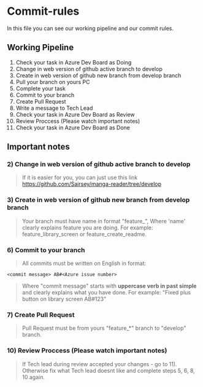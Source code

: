 # Commit-rules
In this file you can see our working pipeline and our commit rules.
## Working Pipeline
1) Check your task in Azure Dev Board as Doing
2) Change in web version of github active branch to develop
3) Create in web version of github new branch from develop branch
4) Pull your branch on yours PC
5) Complete your task
6) Commit to your branch
7) Create Pull Request
8) Write a message to Tech Lead
9) Check your task in Azure Dev Board as Review
10) Review Proccess (Please watch important notes)
11) Check your task in Azure Dev Board as Done

## Important notes
### 2) Change in web version of github active branch to develop
> If it is easier for you, you can just use this link https://github.com/Sairsey/manga-reader/tree/develop

### 3) Create in web version of github new branch from develop branch
> Your branch must have name in format "feature_<name>", Where 'name' clearly explains feature you are doing. For example: feature_library_screen or feature_create_readme.

### 6) Commit to your branch
> All commits must be written on English in format:
```
<commit message> AB#<Azure issue number>
```
> Where "commit message" starts with **uppercase verb in past simple** and clearly explains what you have done. For example: "Fixed plus button on library screen AB#123"

### 7) Create Pull Request
> Pull Request must be from yours "feature_*" branch to "develop" branch.

### 10) Review Proccess (Please watch important notes)
> If Tech lead during review accepted your changes - go to 11). Otherwise fix what Tech lead doesnt like and complete steps 5, 6, 8, 10 again.
